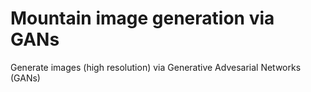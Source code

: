 # Mountain image generation via GANs
Generate images (high resolution) via Generative Advesarial Networks (GANs)